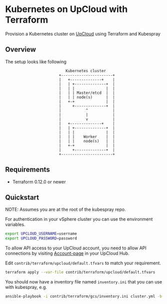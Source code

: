 # Kubernetes on UpCloud with Terraform

Provision a Kubernetes cluster on [UpCloud](https://upcloud.com/) using Terraform and Kubespray

## Overview

The setup looks like following

```text
                           Kubernetes cluster
                        +-----------------------+
                        |   +--------------+    |
                        |   | +--------------+  |
                        |   | |              |  |
                        |   | | Master/etcd  |  |
                        |   | | node(s)      |  |
                        |   +-+              |  |
                        |     +--------------+  |
                        |           ^           |
                        |           |           |
                        |           v           |
                        |   +--------------+    |
                        |   | +--------------+  |
                        |   | |              |  |
                        |   | |    Worker    |  |
                        |   | |    node(s)   |  |
                        |   +-+              |  |
                        |     +--------------+  |
                        +-----------------------+
```

## Requirements

* Terraform 0.12.0 or newer

## Quickstart

NOTE: Assumes you are at the root of the kubespray repo.

For authentication in your vSphere cluster you can use the environment variables.
```bash
export UPCLOUD_USERNAME=username
export UPCLOUD_PASSWORD=password
```
To allow API access to your UpCloud account, you need to allow API connections by visiting [Account-page](https://hub.upcloud.com/account) in your UpCloud Hub.

Edit  `contrib/terraform/upcloud/default.tfvars`  to match your requirement.

```bash
terraform apply --var-file contrib/terraform/upcloud/default.tfvars     -state=tfstate-test.tfstate     contrib/terraform/upcloud/
```


You should now have a inventory file named `inventory.ini` that you can use with kubespray, e.g.

```bash
ansible-playbook -i contrib/terraform/gcs/inventory.ini cluster.yml -b -v
```
